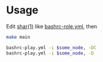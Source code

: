 # Usage

Edit [shar(1)](https://linux.die.net/man/1/shar) like [bashrc-role.yml](bashrc-role.yml), then

```bash
make main
```

```bash
bashrc-play.yml -i $some_node, -DC
bashrc-play.yml -i $some_node, -D
```
